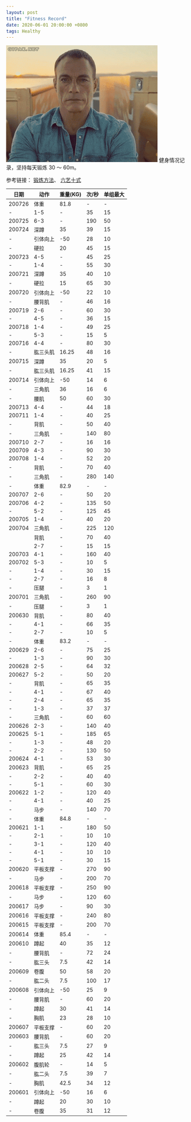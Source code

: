 ```yaml
---
layout: post
title: "Fitness Record"
date: 2020-06-01 20:00:00 +0800
tags: Healthy
---
```


![Fitness](/assets/images/2020-06-01-Fitness_Record_1.gif)
健身情况记录，坚持每天锻炼 30 ～ 60m。

参考链接：
[锻炼方法](/2020/06/07/Lose_Weight/)、
[六艺十式](/2020/06/20/Convict_Conditioning/#%E7%AC%AC%E4%BA%8C%E9%83%A8%E5%88%86%E5%85%AD%E8%89%BA)

| 日期   | 动作     | 重量(KG) | 次/秒 | 单组最大 |
| ------ | -------- | -------- | ----- | -------- |
| 200726 | 体重     | 81.8     | -     | -        |
| -      | 1-5      | -        | 35    | 15       |
| 200725 | 6-3      | -        | 190   | 50       |
| 200724 | 深蹲     | 35       | 39    | 15       |
| -      | 引体向上 | -50      | 28    | 10       |
| -      | 硬拉     | 20       | 45    | 15       |
| 200723 | 4-5      | -        | 45    | 25       |
| -      | 1-4      | -        | 55    | 30       |
| 200721 | 深蹲     | 35       | 40    | 10       |
| -      | 硬拉     | 15       | 65    | 30       |
| 200720 | 引体向上 | -50      | 22    | 10       |
| -      | 腰背肌   | -        | 46    | 16       |
| 200719 | 2-6      | -        | 60    | 30       |
| -      | 4-5      | -        | 36    | 15       |
| 200718 | 1-4      | -        | 49    | 25       |
| -      | 5-3      | -        | 15    | 5        |
| 200716 | 4-4      | -        | 80    | 30       |
| -      | 肱三头肌 | 16.25    | 48    | 16       |
| 200715 | 深蹲     | 35       | 20    | 5        |
| -      | 肱三头肌 | 16.25    | 41    | 15       |
| 200714 | 引体向上 | -50      | 14    | 6        |
| -      | 三角肌   | 36       | 16    | 6        |
| -      | 腰肌     | 50       | 60    | 30       |
| 200713 | 4-4      | -        | 44    | 18       |
| 200711 | 1-4      | -        | 40    | 25       |
| -      | 背肌     | -        | 50    | 40       |
| -      | 三角肌   | -        | 140   | 80       |
| 200710 | 2-7      | -        | 16    | 16       |
| 200709 | 4-3      | -        | 90    | 30       |
| 200708 | 1-4      | -        | 52    | 20       |
| -      | 背肌     | -        | 70    | 40       |
| -      | 三角肌   | -        | 280   | 140      |
| -      | 体重     | 82.9     | -     | -        |
| 200707 | 2-6      | -        | 50    | 20       |
| 200706 | 4-2      | -        | 135   | 50       |
| -      | 5-2      | -        | 125   | 45       |
| 200705 | 1-4      | -        | 40    | 20       |
| 200704 | 三角肌   | -        | 225   | 120      |
|        | 背肌     | -        | 70    | 40       |
|        | 2-7      | -        | 15    | 15       |
| 200703 | 4-1      | -        | 160   | 40       |
| 200702 | 5-3      | -        | 10    | 5        |
| -      | 1-4      | -        | 30    | 15       |
| -      | 2-7      | -        | 16    | 8        |
| -      | 压腿     | -        | 3     | 1        |
| 200701 | 三角肌   | -        | 260   | 90       |
| -      | 压腿     | -        | 3     | 1        |
| 200630 | 背肌     | -        | 80    | 40       |
| -      | 4-1      | -        | 66    | 35       |
| -      | 2-7      | -        | 10    | 5        |
| -      | 体重     | 83.2     | -     | -        |
| 200629 | 2-6      | -        | 75    | 25       |
| -      | 1-3      | -        | 90    | 30       |
| 200628 | 2-5      | -        | 64    | 32       |
| 200627 | 5-2      | -        | 50    | 20       |
| -      | 背肌     | -        | 65    | 35       |
| -      | 4-1      | -        | 67    | 40       |
| -      | 2-4      | -        | 65    | 35       |
| -      | 1-3      | -        | 37    | 37       |
| -      | 三角肌   | -        | 60    | 60       |
| 200626 | 2-3      | -        | 140   | 40       |
| 200625 | 5-1      | -        | 185   | 65       |
| -      | 1-3      | -        | 48    | 20       |
| -      | 2-2      | -        | 130   | 50       |
| 200624 | 4-1      | -        | 53    | 30       |
| 200623 | 背肌     | -        | 65    | 25       |
| -      | 2-2      | -        | 40    | 40       |
| -      | 5-1      | -        | 60    | 30       |
| 200622 | 1-2      | -        | 120   | 40       |
| -      | 4-1      | -        | 40    | 25       |
| -      | 马步     | -        | 140   | 70       |
| -      | 体重     | 84.8     | -     | -        |
| 200621 | 1-1      | -        | 180   | 50       |
| -      | 2-1      | -        | 10    | 10       |
| -      | 3-1      | -        | 120   | 40       |
| -      | 4-1      | -        | 10    | 10       |
| -      | 5-1      | -        | 30    | 15       |
| 200620 | 平板支撑 | -        | 270   | 90       |
| -      | 马步     | -        | 200   | 70       |
| 200618 | 平板支撑 | -        | 250   | 90       |
| -      | 马步     | -        | 120   | 60       |
| 200617 | 马步     | -        | 90    | 30       |
| 200616 | 平板支撑 | -        | 240   | 80       |
| 200615 | 平板支撑 | -        | 200   | 70       |
| 200614 | 体重     | 85.4     | -     | -        |
| 200610 | 蹲起     | 40       | 35    | 12       |
| -      | 腰背肌   | -        | 72    | 24       |
| -      | 肱三头   | 7.5      | 42    | 14       |
| 200609 | 卷腹     | 50       | 58    | 20       |
| -      | 肱二头   | 7.5      | 100   | 17       |
| 200608 | 引体向上 | -50      | 25    | 9        |
| -      | 腰背肌   | -        | 60    | 20       |
| -      | 蹲起     | 30       | 41    | 14       |
| -      | 胸肌     | 23       | 28    | 10       |
| 200607 | 平板支撑 | -        | 60    | 20       |
| 200603 | 腰背肌   | -        | 60    | 20       |
| -      | 肱三头   | 7.5      | 27    | 9        |
| -      | 蹲起     | 25       | 42    | 14       |
| 200602 | 腹肌轮   | -        | 14    | 5        |
| -      | 肱二头   | 7.5      | 39    | 7        |
| -      | 胸肌     | 42.5     | 34    | 12       |
| 200601 | 引体向上 | -50      | 16    | 6        |
| -      | 蹲起     | 20       | 30    | 10       |
| -      | 卷腹     | 35       | 31    | 12       |
